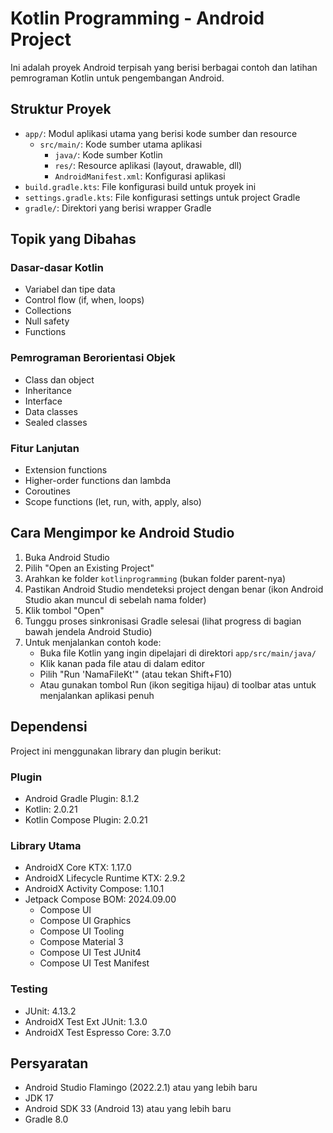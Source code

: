 # Kotlin Programming - Android Project

Ini adalah proyek Android terpisah yang berisi berbagai contoh dan latihan pemrograman Kotlin untuk pengembangan Android.

## Struktur Proyek
- `app/`: Modul aplikasi utama yang berisi kode sumber dan resource
  - `src/main/`: Kode sumber utama aplikasi
    - `java/`: Kode sumber Kotlin
    - `res/`: Resource aplikasi (layout, drawable, dll)
    - `AndroidManifest.xml`: Konfigurasi aplikasi
- `build.gradle.kts`: File konfigurasi build untuk proyek ini
- `settings.gradle.kts`: File konfigurasi settings untuk project Gradle
- `gradle/`: Direktori yang berisi wrapper Gradle

## Topik yang Dibahas
### Dasar-dasar Kotlin
- Variabel dan tipe data
- Control flow (if, when, loops)
- Collections
- Null safety
- Functions

### Pemrograman Berorientasi Objek
- Class dan object
- Inheritance
- Interface
- Data classes
- Sealed classes

### Fitur Lanjutan
- Extension functions
- Higher-order functions dan lambda
- Coroutines
- Scope functions (let, run, with, apply, also)

## Cara Mengimpor ke Android Studio
1. Buka Android Studio
2. Pilih "Open an Existing Project"
3. Arahkan ke folder `kotlinprogramming` (bukan folder parent-nya)
4. Pastikan Android Studio mendeteksi project dengan benar (ikon Android Studio akan muncul di sebelah nama folder)
5. Klik tombol "Open"
6. Tunggu proses sinkronisasi Gradle selesai (lihat progress di bagian bawah jendela Android Studio)
7. Untuk menjalankan contoh kode:
   - Buka file Kotlin yang ingin dipelajari di direktori `app/src/main/java/`
   - Klik kanan pada file atau di dalam editor
   - Pilih "Run 'NamaFileKt'" (atau tekan Shift+F10)
   - Atau gunakan tombol Run (ikon segitiga hijau) di toolbar atas untuk menjalankan aplikasi penuh

## Dependensi

Project ini menggunakan library dan plugin berikut:

### Plugin
- Android Gradle Plugin: 8.1.2
- Kotlin: 2.0.21
- Kotlin Compose Plugin: 2.0.21

### Library Utama
- AndroidX Core KTX: 1.17.0
- AndroidX Lifecycle Runtime KTX: 2.9.2
- AndroidX Activity Compose: 1.10.1
- Jetpack Compose BOM: 2024.09.00
  - Compose UI
  - Compose UI Graphics
  - Compose UI Tooling
  - Compose Material 3
  - Compose UI Test JUnit4
  - Compose UI Test Manifest

### Testing
- JUnit: 4.13.2
- AndroidX Test Ext JUnit: 1.3.0
- AndroidX Test Espresso Core: 3.7.0

## Persyaratan
- Android Studio Flamingo (2022.2.1) atau yang lebih baru
- JDK 17
- Android SDK 33 (Android 13) atau yang lebih baru
- Gradle 8.0
